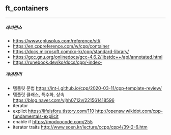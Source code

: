 ## ft_containers

----



##### 레퍼런스

- https://www.cplusplus.com/reference/stl/
- https://en.cppreference.com/w/cpp/container
- https://docs.microsoft.com/ko-kr/cpp/standard-library/
- https://gcc.gnu.org/onlinedocs/gcc-4.6.2/libstdc++/api/annotated.html
- https://runebook.dev/ko/docs/cpp/-index-



##### 개념정리

- 템플릿 문법
  https://int-i.github.io/cpp/2020-03-11/cpp-template-review/
- 템플릿 클래스, 특수화, 상속
  https://blog.naver.com/vjhh0712v/221561418596
- iterator
- explict
  https://lifeisforu.tistory.com/110
  http://opensw.wikidot.com/cpp-fundamentals-explicit
- enable if
  https://modoocode.com/255
- iterator traits
  http://www.soen.kr/lecture/ccpp/cpp4/39-2-6.htm